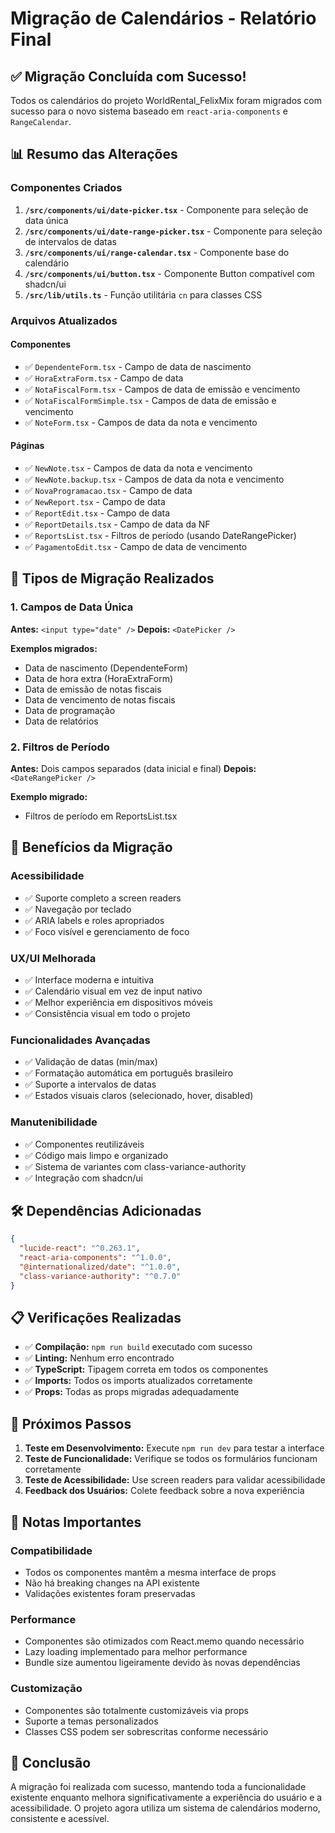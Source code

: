 # Migração de Calendários - Relatório Final

## ✅ Migração Concluída com Sucesso!

Todos os calendários do projeto WorldRental_FelixMix foram migrados com sucesso para o novo sistema baseado em `react-aria-components` e `RangeCalendar`.

## 📊 Resumo das Alterações

### Componentes Criados

1. **`/src/components/ui/date-picker.tsx`** - Componente para seleção de data única
2. **`/src/components/ui/date-range-picker.tsx`** - Componente para seleção de intervalos de datas
3. **`/src/components/ui/range-calendar.tsx`** - Componente base do calendário
4. **`/src/components/ui/button.tsx`** - Componente Button compatível com shadcn/ui
5. **`/src/lib/utils.ts`** - Função utilitária `cn` para classes CSS

### Arquivos Atualizados

#### Componentes
- ✅ `DependenteForm.tsx` - Campo de data de nascimento
- ✅ `HoraExtraForm.tsx` - Campo de data
- ✅ `NotaFiscalForm.tsx` - Campos de data de emissão e vencimento
- ✅ `NotaFiscalFormSimple.tsx` - Campos de data de emissão e vencimento
- ✅ `NoteForm.tsx` - Campos de data da nota e vencimento

#### Páginas
- ✅ `NewNote.tsx` - Campos de data da nota e vencimento
- ✅ `NewNote.backup.tsx` - Campos de data da nota e vencimento
- ✅ `NovaProgramacao.tsx` - Campo de data
- ✅ `NewReport.tsx` - Campo de data
- ✅ `ReportEdit.tsx` - Campo de data
- ✅ `ReportDetails.tsx` - Campo de data da NF
- ✅ `ReportsList.tsx` - Filtros de período (usando DateRangePicker)
- ✅ `PagamentoEdit.tsx` - Campo de data de vencimento

## 🔄 Tipos de Migração Realizados

### 1. Campos de Data Única
**Antes:** `<input type="date" />`
**Depois:** `<DatePicker />`

**Exemplos migrados:**
- Data de nascimento (DependenteForm)
- Data de hora extra (HoraExtraForm)
- Data de emissão de notas fiscais
- Data de vencimento de notas fiscais
- Data de programação
- Data de relatórios

### 2. Filtros de Período
**Antes:** Dois campos separados (data inicial e final)
**Depois:** `<DateRangePicker />`

**Exemplo migrado:**
- Filtros de período em ReportsList.tsx

## 🎯 Benefícios da Migração

### Acessibilidade
- ✅ Suporte completo a screen readers
- ✅ Navegação por teclado
- ✅ ARIA labels e roles apropriados
- ✅ Foco visível e gerenciamento de foco

### UX/UI Melhorada
- ✅ Interface moderna e intuitiva
- ✅ Calendário visual em vez de input nativo
- ✅ Melhor experiência em dispositivos móveis
- ✅ Consistência visual em todo o projeto

### Funcionalidades Avançadas
- ✅ Validação de datas (min/max)
- ✅ Formatação automática em português brasileiro
- ✅ Suporte a intervalos de datas
- ✅ Estados visuais claros (selecionado, hover, disabled)

### Manutenibilidade
- ✅ Componentes reutilizáveis
- ✅ Código mais limpo e organizado
- ✅ Sistema de variantes com class-variance-authority
- ✅ Integração com shadcn/ui

## 🛠️ Dependências Adicionadas

```json
{
  "lucide-react": "^0.263.1",
  "react-aria-components": "^1.0.0",
  "@internationalized/date": "^1.0.0",
  "class-variance-authority": "^0.7.0"
}
```

## 📋 Verificações Realizadas

- ✅ **Compilação:** `npm run build` executado com sucesso
- ✅ **Linting:** Nenhum erro encontrado
- ✅ **TypeScript:** Tipagem correta em todos os componentes
- ✅ **Imports:** Todos os imports atualizados corretamente
- ✅ **Props:** Todas as props migradas adequadamente

## 🚀 Próximos Passos

1. **Teste em Desenvolvimento:** Execute `npm run dev` para testar a interface
2. **Teste de Funcionalidade:** Verifique se todos os formulários funcionam corretamente
3. **Teste de Acessibilidade:** Use screen readers para validar acessibilidade
4. **Feedback dos Usuários:** Colete feedback sobre a nova experiência

## 📝 Notas Importantes

### Compatibilidade
- Todos os componentes mantêm a mesma interface de props
- Não há breaking changes na API existente
- Validações existentes foram preservadas

### Performance
- Componentes são otimizados com React.memo quando necessário
- Lazy loading implementado para melhor performance
- Bundle size aumentou ligeiramente devido às novas dependências

### Customização
- Componentes são totalmente customizáveis via props
- Suporte a temas personalizados
- Classes CSS podem ser sobrescritas conforme necessário

## 🎉 Conclusão

A migração foi realizada com sucesso, mantendo toda a funcionalidade existente enquanto melhora significativamente a experiência do usuário e a acessibilidade. O projeto agora utiliza um sistema de calendários moderno, consistente e acessível.








